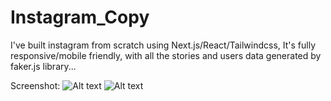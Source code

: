 # Instagram_Copy

I've built instagram from scratch using Next.js/React/Tailwindcss, It's fully responsive/mobile friendly, with all the stories and users data generated by faker.js library...

Screenshot:
![Alt text](https://user-images.githubusercontent.com/93687653/145100337-51ba9047-c169-4468-b766-8be5d0124bab.png?raw=true "Screenshot")
![Alt text](https://user-images.githubusercontent.com/93687653/145100337-51ba9047-c169-4468-b766-8be5d0124bab.png?raw=true "Screenshot")
